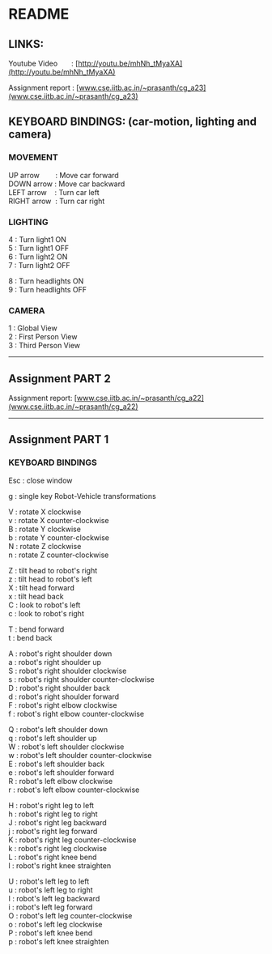 # README
## LINKS:
Youtube Video&nbsp;&nbsp;&nbsp;&nbsp;&nbsp;&nbsp;&nbsp;:
        [http://youtu.be/mhNh_tMyaXA](http://youtu.be/mhNh_tMyaXA)

Assignment report&nbsp;:
[www.cse.iitb.ac.in/~prasanth/cg_a23](www.cse.iitb.ac.in/~prasanth/cg_a23)

## KEYBOARD BINDINGS: (car-motion, lighting and camera)

### MOVEMENT

UP arrow &nbsp;&nbsp;&nbsp; &nbsp;&nbsp;&nbsp;: Move car forward <br />
DOWN arrow : Move car backward <br />
LEFT arrow &nbsp;&nbsp; : Turn car left <br />
RIGHT arrow &nbsp;: Turn car right

### LIGHTING

4 : Turn light1 ON<br />
5 : Turn light1 OFF<br />
6 : Turn light2 ON<br />
7 : Turn light2 OFF<br />

8 : Turn headlights ON<br />
9 : Turn headlights OFF<br />

### CAMERA

1 : Global View<br />
2 : First Person View<br />
3 : Third Person View<br />

---

## Assignment PART 2

Assignment report:
[www.cse.iitb.ac.in/~prasanth/cg_a22](www.cse.iitb.ac.in/~prasanth/cg_a22)

---

## Assignment PART 1

### KEYBOARD BINDINGS

Esc : close window <br />

g : single key Robot-Vehicle transformations <br />

V : rotate X clockwise <br />
v : rotate X counter-clockwise <br />
B : rotate Y clockwise <br />
b : rotate Y counter-clockwise <br />
N : rotate Z clockwise <br />
n : rotate Z counter-clockwise <br />

Z : tilt head to robot's right <br />
z : tilt head to robot's left <br />
X : tilt head forward <br />
x : tilt head back <br />
C : look to robot's left <br />
c : look to robot's right <br />

T : bend forward <br />
t : bend back <br />

A : robot's right shoulder down <br />
a : robot's right shoulder up <br />
S : robot's right shoulder clockwise <br />
s : robot's right shoulder counter-clockwise <br />
D : robot's right shoulder back <br />
d : robot's right shoulder forward <br />
F : robot's right elbow clockwise <br />
f : robot's right elbow counter-clockwise <br />

Q : robot's left shoulder down <br />
q : robot's left shoulder up <br />
W : robot's left shoulder clockwise <br />
w : robot's left shoulder counter-clockwise <br />
E : robot's left shoulder back <br />
e : robot's left shoulder forward <br />
R : robot's left elbow clockwise <br />
r : robot's left elbow counter-clockwise <br />


H : robot's right leg to left <br />
h : robot's right leg to right <br />
J : robot's right leg backward <br />
j : robot's right leg forward <br />
K : robot's right leg counter-clockwise <br />
k : robot's right leg clockwise <br />
L : robot's right knee bend <br />
l : robot's right knee straighten <br />

U : robot's left leg to left <br />
u : robot's left leg to right <br />
I : robot's left leg backward <br />
i : robot's left leg forward <br />
O : robot's left leg counter-clockwise <br />
o : robot's left leg clockwise <br />
P : robot's left knee bend <br />
p : robot's left knee straighten <br />
